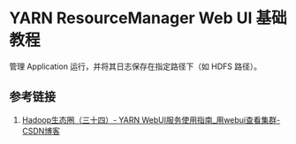 # YARN ResourceManager Web UI 基础教程

管理 Application 运行，并将其日志保存在指定路径下（如 HDFS 路径）。

## 参考链接
1. [Hadoop生态圈（三十四）- YARN WebUI服务使用指南\_用webui查看集群-CSDN博客](https://blog.csdn.net/weixin_44758876/article/details/122861916)